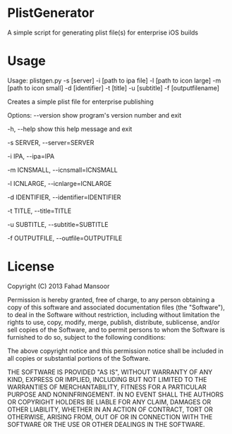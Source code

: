 PlistGenerator
==============

A simple script for generating plist file(s)  for enterprise iOS builds 


Usage
====
Usage: plistgen.py -s [server] -i [path to ipa file] -l [path to icon large] -m [path to icon small] -d [identifier] -t [title] -u [subtitle] -f [outputfilename] 

Creates a simple plist file for enterprise publishing

Options:
  --version             show program's version number and exit

 
  -h, --help            show this help message and exit
 
 
  -s SERVER, --server=SERVER
 
  -i IPA, --ipa=IPA     
 
  -m ICNSMALL, --icnsmall=ICNSMALL
 
  -l ICNLARGE, --icnlarge=ICNLARGE
 
  -d IDENTIFIER, --identifier=IDENTIFIER
 
  -t TITLE, --title=TITLE
 
  -u SUBTITLE, --subtitle=SUBTITLE
 
  -f OUTPUTFILE, --outfile=OUTPUTFILE


License
======
Copyright (C) 2013 Fahad Mansoor


Permission is hereby granted, free of charge, to any person obtaining a copy of this software and associated documentation files (the "Software"), to deal in the Software without restriction, including without limitation the rights to use, copy, modify, merge, publish, distribute, sublicense, and/or sell copies of the Software, and to permit persons to whom the Software is furnished to do so, subject to the following conditions:

The above copyright notice and this permission notice shall be included in all copies or substantial portions of the Software.

THE SOFTWARE IS PROVIDED "AS IS", WITHOUT WARRANTY OF ANY KIND, EXPRESS OR IMPLIED, INCLUDING BUT NOT LIMITED TO THE WARRANTIES OF MERCHANTABILITY, FITNESS FOR A PARTICULAR PURPOSE AND NONINFRINGEMENT. IN NO EVENT SHALL THE AUTHORS OR COPYRIGHT HOLDERS BE LIABLE FOR ANY CLAIM, DAMAGES OR OTHER LIABILITY, WHETHER IN AN ACTION OF CONTRACT, TORT OR OTHERWISE, ARISING FROM, OUT OF OR IN CONNECTION WITH THE SOFTWARE OR THE USE OR OTHER DEALINGS IN THE SOFTWARE.



